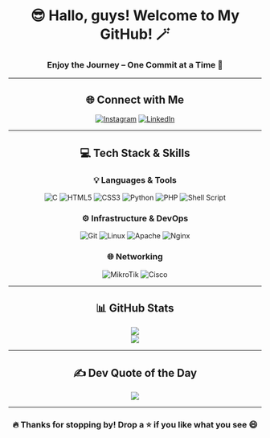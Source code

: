 <div align="center">

# 😎 Hallo, guys! Welcome to My GitHub! 🪄  
### Enjoy the Journey – One Commit at a Time 🚀

---

## 🌐 Connect with Me

[![Instagram](https://img.shields.io/badge/Instagram-%23E4405F.svg?style=for-the-badge&logo=Instagram&logoColor=white)](https://instagram.com/maman.ngabrio)
[![LinkedIn](https://img.shields.io/badge/LinkedIn-%230077B5.svg?style=for-the-badge&logo=linkedin&logoColor=white)](https://linkedin.com/in/maman-adi-firmansyah-b837712b9/)

---

## 💻 Tech Stack & Skills

### 💡 Languages & Tools
![C](https://img.shields.io/badge/C-%2300599C.svg?style=for-the-badge&logo=c&logoColor=white)
![HTML5](https://img.shields.io/badge/HTML5-%23E34F26.svg?style=for-the-badge&logo=html5&logoColor=white)
![CSS3](https://img.shields.io/badge/CSS3-%231572B6.svg?style=for-the-badge&logo=css3&logoColor=white)
![Python](https://img.shields.io/badge/Python-3670A0?style=for-the-badge&logo=python&logoColor=ffdd54)
![PHP](https://img.shields.io/badge/PHP-%23777BB4.svg?style=for-the-badge&logo=php&logoColor=white)
![Shell Script](https://img.shields.io/badge/Shell--Script-%23121011.svg?style=for-the-badge&logo=gnu-bash&logoColor=white)

### ⚙️ Infrastructure & DevOps
![Git](https://img.shields.io/badge/Git-F05032.svg?style=for-the-badge&logo=git&logoColor=white)
![Linux](https://img.shields.io/badge/Linux-FCC624?style=for-the-badge&logo=linux&logoColor=black)
![Apache](https://img.shields.io/badge/Apache-%23D42029.svg?style=for-the-badge&logo=apache&logoColor=white)
![Nginx](https://img.shields.io/badge/Nginx-%23009639.svg?style=for-the-badge&logo=nginx&logoColor=white)

### 🌐 Networking
![MikroTik](https://img.shields.io/badge/MikroTik-%23e0006c.svg?style=for-the-badge&logo=mikrotik&logoColor=white)
![Cisco](https://img.shields.io/badge/Cisco-%2300497C.svg?style=for-the-badge&logo=cisco&logoColor=white)

---

## 📊 GitHub Stats

![](https://github-readme-stats.vercel.app/api?username=Ngab-Rio&theme=dark&hide_border=true&show_icons=true)  
![](https://github-readme-streak-stats.herokuapp.com/?user=Ngab-Rio&theme=dark&hide_border=true)  

---

## ✍️ Dev Quote of the Day

![](https://quotes-github-readme.vercel.app/api?type=vertical&theme=radical)

---

### 🔥 Thanks for stopping by! Drop a ⭐ if you like what you see 😄

</div>
